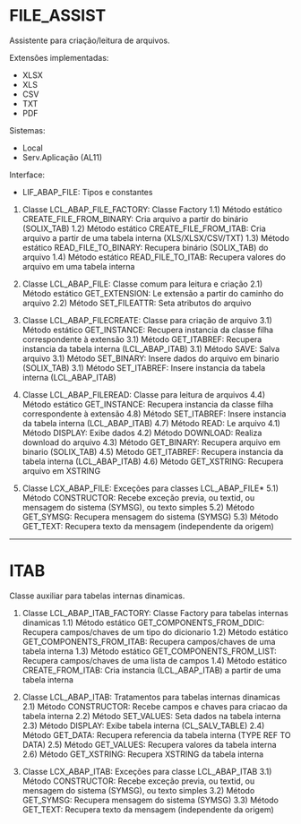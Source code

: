 # FILE_ASSIST
Assistente para criação/leitura de arquivos.

Extensões implementadas:
- XLSX
- XLS
- CSV
- TXT
- PDF

Sistemas:
- Local
- Serv.Aplicação (AL11)

Interface:
- LIF_ABAP_FILE: Tipos e constantes

1) Classe LCL_ABAP_FILE_FACTORY: Classe Factory
1.1) Método estático CREATE_FILE_FROM_BINARY: Cria arquivo a partir do binário (SOLIX_TAB)
1.2) Método estático CREATE_FILE_FROM_ITAB: Cria arquivo a partir de uma tabela interna (XLS/XLSX/CSV/TXT)
1.3) Método estático READ_FILE_TO_BINARY: Recupera binário (SOLIX_TAB) do arquivo
1.4) Método estático READ_FILE_TO_ITAB: Recupera valores do arquivo em uma tabela interna

2) Classe LCL_ABAP_FILE: Classe comum para leitura e criação
2.1) Método estático GET_EXTENSION: Le extensão a partir do caminho do arquivo
2.2) Método SET_FILEATTR: Seta atributos do arquivo

3) Classe LCL_ABAP_FILECREATE: Classe para criação de arquivo
3.1) Método estático GET_INSTANCE: Recupera instancia da classe filha correspondente à extensão
3.1) Método GET_ITABREF: Recupera instancia da tabela interna (LCL_ABAP_ITAB)
3.1) Método SAVE: Salva arquivo
3.1) Método SET_BINARY: Insere dados do arquivo em binario (SOLIX_TAB)
3.1) Método SET_ITABREF: Insere instancia da tabela interna (LCL_ABAP_ITAB)

4) Classe LCL_ABAP_FILEREAD: Classe para leitura de arquivos
4.4) Método estático GET_INSTANCE: Recupera instancia da classe filha correspondente à extensão
4.8) Método SET_ITABREF: Insere instancia da tabela interna (LCL_ABAP_ITAB)
4.7) Método READ: Le arquivo
4.1) Método DISPLAY: Exibe dados
4.2) Método DOWNLOAD: Realiza download do arquivo
4.3) Método GET_BINARY: Recupera arquivo em binario (SOLIX_TAB)
4.5) Método GET_ITABREF: Recupera instancia da tabela interna (LCL_ABAP_ITAB)
4.6) Método GET_XSTRING: Recupera arquivo em XSTRING

5) Classe LCX_ABAP_FILE: Exceções para classes LCL_ABAP_FILE*
5.1) Método CONSTRUCTOR: Recebe exceção previa, ou textid, ou mensagem do sistema (SYMSG), ou texto simples
5.2) Método GET_SYMSG: Recupera mensagem do sistema (SYMSG)
5.3) Método GET_TEXT: Recupera texto da mensagem (independente da origem)

--------------------------------

# ITAB
Classe auxiliar para tabelas internas dinamicas.

1) Classe LCL_ABAP_ITAB_FACTORY: Classe Factory para tabelas internas dinamicas
1.1) Método estático GET_COMPONENTS_FROM_DDIC: Recupera campos/chaves de um tipo do dicionario
1.2) Método estático GET_COMPONENTS_FROM_ITAB: Recupera campos/chaves de uma tabela interna
1.3) Método estático GET_COMPONENTS_FROM_LIST: Recupera campos/chaves de uma lista de campos
1.4) Método estático CREATE_FROM_ITAB: Cria instancia (LCL_ABAP_ITAB) a partir de uma tabela interna

2) Classe LCL_ABAP_ITAB: Tratamentos para tabelas internas dinamicas
2.1) Método CONSTRUCTOR: Recebe campos e chaves para criacao da tabela interna
2.2) Método SET_VALUES: Seta dados na tabela interna
2.3) Método DISPLAY: Exibe tabela interna (CL_SALV_TABLE)
2.4) Método GET_DATA: Recupera referencia da tabela interna (TYPE REF TO DATA)
2.5) Método GET_VALUES: Recupera valores da tabela interna
2.6) Método GET_XSTRING: Recupera XSTRING da tabela interna

3) Classe LCX_ABAP_ITAB: Exceções para classe LCL_ABAP_ITAB
3.1) Método CONSTRUCTOR: Recebe exceção previa, ou textid, ou mensagem do sistema (SYMSG), ou texto simples
3.2) Método GET_SYMSG: Recupera mensagem do sistema (SYMSG)
3.3) Método GET_TEXT: Recupera texto da mensagem (independente da origem)
